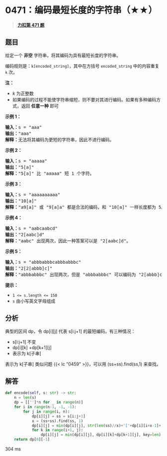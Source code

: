 # 0471：编码最短长度的字符串（★★）


> <u>**[力扣第 471 题](https://leetcode.cn/problems/encode-string-with-shortest-length/)**</u>

## 题目

<p>给定一个 <strong>非空</strong> 字符串，将其编码为具有最短长度的字符串。</p>

<p>编码规则是：<code>k[encoded_string]</code>，其中在方括号 <code>encoded_string</code><em> </em>中的内容重复 <code>k</code> 次。</p>

<p><strong>注：</strong></p>

<ul>
<li><em>k</em> 为正整数</li>
<li>如果编码的过程不能使字符串缩短，则不要对其进行编码。如果有多种编码方式，返回 <strong>任意一种</strong> 即可</li>
</ul>



<p><strong>示例 1：</strong></p>

<pre>
<strong>输入：</strong>s = "aaa"
<strong>输出：</strong>"aaa"
<strong>解释：</strong>无法将其编码为更短的字符串，因此不进行编码。
</pre>

<p><strong>示例 2：</strong></p>

<pre>
<strong>输入：</strong>s = "aaaaa"
<strong>输出：</strong>"5[a]"
<strong>解释：</strong>"5[a]" 比 "aaaaa" 短 1 个字符。
</pre>

<p><strong>示例 3：</strong></p>

<pre>
<strong>输入：</strong>s = "aaaaaaaaaa"
<strong>输出：</strong>"10[a]"
<strong>解释：</strong>"a9[a]" 或 "9[a]a" 都是合法的编码，和 "10[a]" 一样长度都为 5。
</pre>

<p><strong>示例 4：</strong></p>

<pre>
<strong>输入：</strong>s = "aabcaabcd"
<strong>输出：</strong>"2[aabc]d"
<strong>解释：</strong>"aabc" 出现两次，因此一种答案可以是 "2[aabc]d"。
</pre>

<p><strong>示例 5：</strong></p>

<pre>
<strong>输入：</strong>s = "abbbabbbcabbbabbbc"
<strong>输出：</strong>"2[2[abbb]c]"
<strong>解释：</strong>"abbbabbbc" 出现两次，但是 "abbbabbbc" 可以编码为 "2[abbb]c"，因此一种答案可以是 "2[2[abbb]c]"。
</pre>



<p><strong>提示：</strong></p>

<ul>
<li><code>1 <= s.length <= 150</code></li>
<li><code>s</code> 由小写英文字母组成</li>
</ul>


## 分析

典型的区间 dp，令 dp[i][j] 代表 s[i:j+1] 的最短编码，有三种情况：
-  s[i:j+1] 不变
- dp[i][k] +dp[k+1][j]
- 表示为 k[子串]

表示为 k[子串] 类似问题 {{< lc "0459" >}}，可以用 (ss+ss).find(ss,1) 来查找。

## 解答

```python
def encode(self, s: str) -> str:
	n = len(s)
	dp = [['']*n for _ in range(n)]
	for i in range(n-1, -1, -1):
		for j in range(i, n):
			dp[i][j] = ss = s[i:j+1]
			x = (ss+ss).find(ss, 1)
			dp[i][j] = min(dp[i][j], str(len(ss)//x)+'['+dp[i][i+x-1]+']', key=len)
			for k in range(i+1, j):
				dp[i][j] = min(dp[i][j], dp[i][k]+dp[k+1][j], key=len)
	return dp[0][-1]
```
304 ms
